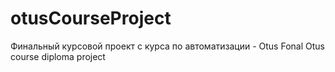 # otusCourseProject
Финальный курсовой проект с курса по автоматизации - Otus
Fonal Otus course diploma project
